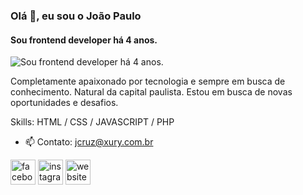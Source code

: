 ### Olá 👋, eu sou o João Paulo
#### Sou frontend developer há 4 anos.
![Sou frontend developer há 4 anos.](https://xury.com.br/wp-content/uploads/2022/01/banner.jpg)

Completamente apaixonado por tecnologia e sempre em busca de conhecimento. Natural da capital paulista. Estou em busca de novas oportunidades e desafios.

Skills: HTML / CSS / JAVASCRIPT / PHP

- 📫 Contato: jcruz@xury.com.br 


[<img src='https://cdn.jsdelivr.net/npm/simple-icons@3.0.1/icons/facebook.svg' alt='facebook' height='40'>](https://www.facebook.com/typebold)  [<img src='https://cdn.jsdelivr.net/npm/simple-icons@3.0.1/icons/instagram.svg' alt='instagram' height='40'>](https://www.instagram.com/@type.bold/)  [<img src='https://cdn.jsdelivr.net/npm/simple-icons@3.0.1/icons/icloud.svg' alt='website' height='40'>](https://xury.com.br)  

